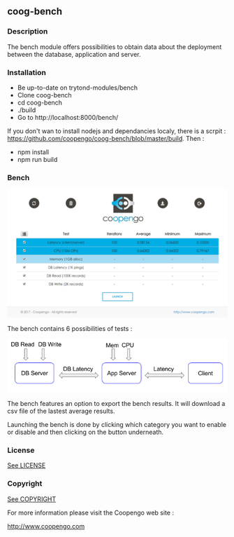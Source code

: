 ## coog-bench

### Description

The bench module offers possibilities to obtain data about the deployment between the database, application and server.

### Installation

- Be up-to-date on trytond-modules/bench
- Clone coog-bench
- cd coog-bench
- ./build 
- Go to http://localhost:8000/bench/

If you don't wan to install nodejs and dependancies localy, there is a scrpit : https://github.com/coopengo/coog-bench/blob/master/build. Then :  
- npm install
- npm run build

### Bench

![alt text](./Bench.png)

The bench contains 6 possibilities of tests :
  
![alt text](./Architecture.png)


The bench features an option to export the bench results. It will download a csv file of the lastest average results. 

Launching the bench is done by clicking which category you want to enable or disable and then clicking on the button underneath.


### License

[See LICENSE](./LICENSE)

### Copyright

[See COPYRIGHT](./COPYRIGHT)


For more information please visit the Coopengo web site :

http://www.coopengo.com
